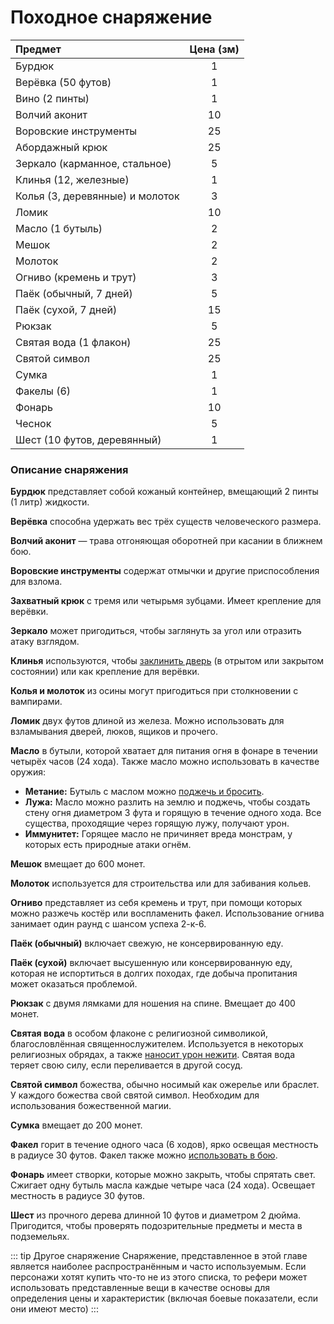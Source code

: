 # Походное снаряжение

| Предмет                         | Цена (зм) |
| :------------------------------ | :-------: |
| Бурдюк                          |     1     |
| Верёвка (50 футов)              |     1     |
| Вино (2 пинты)                  |     1     |
| Волчий аконит                   |    10     |
| Воровские инструменты           |    25     |
| Абордажный крюк                 |    25     |
| Зеркало (карманное, стальное)   |     5     |
| Клинья (12, железные)           |     1     |
| Колья (3, деревянные) и молоток |     3     |
| Ломик                           |    10     |
| Масло (1 бутыль)                |     2     |
| Мешок                           |     2     |
| Молоток                         |     2     |
| Огниво (кремень и трут)         |     3     |
| Паёк (обычный, 7 дней)          |     5     |
| Паёк (сухой, 7 дней)            |    15     |
| Рюкзак                          |     5     |
| Святая вода (1 флакон)          |    25     |
| Святой символ                   |    25     |
| Сумка                           |     1     |
| Факелы (6)                      |     1     |
| Фонарь                          |    10     |
| Чеснок                          |     5     |
| Шест (10 футов, деревянный)     |     1     |

### Описание снаряжения

**Бурдюк** представляет собой кожаный контейнер, вмещающий 2 пинты (1 литр) жидкости.

**Верёвка** способна удержать вес трёх существ человеческого размера.

**Волчий аконит** — трава отгоняющая оборотней при касании в ближнем бою.

**Воровские инструменты** содержат отмычки и другие приспособления для взлома.

**Захватный крюк** с тремя или четырьмя зубцами. Имеет крепление для верёвки.

**Зеркало** может пригодиться, чтобы заглянуть за угол или отразить атаку взглядом.

**Клинья** используются, чтобы [заклинить дверь](/adventuring/adventuring-dungeons.md) (в отрытом или закрытом состоянии) или как крепление для верёвки.

**Колья и молоток** из осины могут пригодиться при столкновении с вампирами.

**Ломик** двух футов длиной из железа. Можно использовать для взламывания дверей, люков, ящиков и прочего.

**Масло** в бутыли, которой хватает для питания огня в фонаре в течении четырёх часов (24 хода). Также масло можно использовать в качестве оружия:

- **Метание:** Бутыль с маслом можно [поджечь и бросить](/adventuring/combat.md).
- **Лужа:** Масло можно разлить на землю и поджечь, чтобы создать стену огня диаметром 3 фута и горящую в течение одного хода. Все существа, проходящие через горящую лужу, получают урон.
- **Иммунитет:** Горящее масло не причиняет вреда монстрам, у которых есть природные атаки огнём.

**Мешок** вмещает до 600 монет.

**Молоток** используется для строительства или для забивания кольев.

**Огниво** представляет из себя кремень и трут, при помощи которых можно разжечь костёр или воспламенить факел. Использование огнива занимает один раунд с шансом успеха 2-к-6.

**Паёк (обычный)** включает свежую, не консервированную еду.

**Паёк (сухой)** включает высушенную или консервированную еду, которая не испортиться в долгих походах, где добыча пропитания может оказаться проблемой.

**Рюкзак** с двумя лямками для ношения на спине. Вмещает до 400 монет.

**Святая вода** в особом флаконе с религиозной символикой, благословлённая священнослужителем. Используется в некоторых религиозных обрядах, а также [наносит урон нежити](temp). Святая вода теряет свою силу, если переливается в другой сосуд.

**Святой символ** божества, обычно носимый как ожерелье или браслет. У каждого божества свой святой символ. Необходим для использования божественной магии.

**Сумка** вмещает до 200 монет.

**Факел** горит в течение одного часа (6 ходов), ярко освещая местность в радиусе 30 футов. Факел также можно [использовать в бою](/adventuring/combat.md).

**Фонарь** имеет створки, которые можно закрыть, чтобы спрятать свет. Сжигает одну бутыль масла каждые четыре часа (24 хода). Освещает местность в радиусе 30 футов.

**Шест** из прочного дерева длинной 10 футов и диаметром 2 дюйма. Пригодится, чтобы проверять подозрительные предметы и места в подземельях.

::: tip Другое снаряжение
Снаряжение, представленное в этой главе является наиболее распространённым и часто используемым. Если персонажи хотят купить что-то не из этого списка, то рефери может использовать представленные вещи в качестве основы для определения цены и характеристик (включая боевые показатели, если они имеют место)
:::